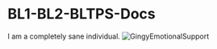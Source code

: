 # BL1-BL2-BLTPS-Docs
I am a completely sane individual.
![GingyEmotionalSupport](https://github.com/user-attachments/assets/3079667f-29b2-46fd-a740-26ae08cf2c1d)
